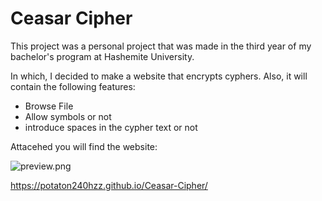 # Ceasar Cipher

This project was a personal project that was made in the third year of my bachelor's program at Hashemite University.

In which, I decided to make a website that encrypts cyphers.
Also, it will contain the following features:
 - Browse File
 - Allow symbols or not
 - introduce spaces in the cypher text or not


Attacehed you will find the website:

![preview.png](Images/Cipher.gif)

https://potaton240hzz.github.io/Ceasar-Cipher/

